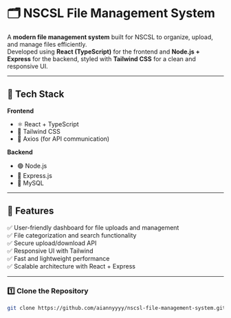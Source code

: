 # 🗂️ NSCSL File Management System

A **modern file management system** built for NSCSL to organize, upload, and manage files efficiently.  
Developed using **React (TypeScript)** for the frontend and **Node.js + Express** for the backend, styled with **Tailwind CSS** for a clean and responsive UI.

---

## 🚀 Tech Stack

**Frontend**
- ⚛️ React + TypeScript  
- 🎨 Tailwind CSS  
- 🔄 Axios (for API communication)  

**Backend**
- 🟢 Node.js  
- 🚀 Express.js  
- 💾 MySQL

---

## 📁 Features

✅ User-friendly dashboard for file uploads and management  
✅ File categorization and search functionality  
✅ Secure upload/download API  
✅ Responsive UI with Tailwind  
✅ Fast and lightweight performance  
✅ Scalable architecture with React + Express  

---


### 1️⃣ Clone the Repository
```bash
git clone https://github.com/aiannyyyy/nscsl-file-management-system.git
